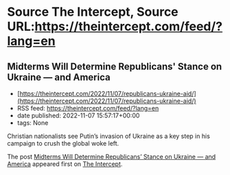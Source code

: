 # Source The Intercept, Source URL:https://theintercept.com/feed/?lang=en

## Midterms Will Determine Republicans' Stance on Ukraine — and America
 - [https://theintercept.com/2022/11/07/republicans-ukraine-aid/](https://theintercept.com/2022/11/07/republicans-ukraine-aid/)
 - RSS feed: https://theintercept.com/feed/?lang=en
 - date published: 2022-11-07 15:57:17+00:00
 - tags: None

<p>Christian nationalists see Putin’s invasion of Ukraine as a key step in his campaign to crush the global woke left.</p>
<p>The post <a href="https://theintercept.com/2022/11/07/republicans-ukraine-aid/" rel="nofollow">Midterms Will Determine Republicans&#8217; Stance on Ukraine — and America</a> appeared first on <a href="https://theintercept.com" rel="nofollow">The Intercept</a>.</p>
